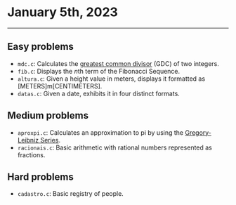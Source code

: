 # January 5th, 2023

---

## Easy problems

- `mdc.c`: Calculates the [greatest common divisor](https://en.wikipedia.org/wiki/Greatest_common_divisor) (GDC) of two integers.
- `fib.c`: Displays the *n*th term of the Fibonacci Sequence.
- `altura.c`: Given a height value in meters, displays it formatted as [METERS]m[CENTIMETERS].
- `datas.c`: Given a date, exhibits it in four distinct formats.

## Medium problems

- `aproxpi.c`: Calculates an approximation to pi by using the [Gregory-Leibniz Series](https://crypto.stanford.edu/pbc/notes/pi/glseries.html).
- `racionais.c`: Basic arithmetic with rational numbers represented as fractions.

## Hard problems

- `cadastro.c`: Basic registry of people.
